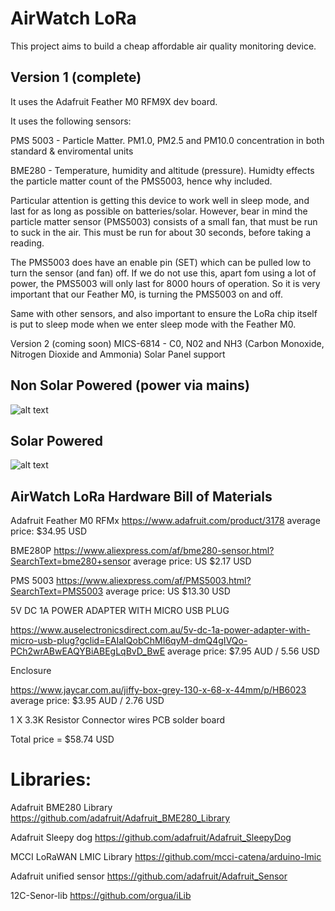 AirWatch LoRa
=============

This project aims to build a cheap affordable air quality monitoring device. 

Version 1 (complete)
--------------------

It uses the Adafruit Feather M0 RFM9X dev board. 

It uses the following sensors:

PMS 5003 - Particle Matter. PM1.0, PM2.5 and PM10.0 concentration in both standard & enviromental units

BME280 - Temperature, humidity and altitude (pressure). Humidty effects the particle matter count of the PMS5003, hence why included.

Particular attention is getting this device to work well in sleep mode, and last for as long as possible on batteries/solar. 
However, bear in mind the particle matter sensor (PMS5003) consists of a small fan, that must be run to suck in the air. This must be run for about 30 seconds, before taking a reading. 

The PMS5003 does have an enable pin (SET) which can be pulled low to turn the sensor (and fan) off. If we do not use this, apart fom using a lot of power, the PMS5003 will only last for 8000 hours of operation. So it is very important that our Feather M0, is turning the PMS5003 on and off. 

Same with other sensors, and also important to ensure the LoRa chip itself is put to sleep mode when we enter sleep mode with the Feather M0.


Version 2 (coming soon)
MICS-6814 - C0, N02 and NH3 (Carbon Monoxide, Nitrogen Dioxide and Ammonia)
Solar Panel support

Non Solar Powered (power via mains)
-------------------------------------

![alt text](https://github.com/rorygleeson/AirWatch/blob/master/Devices/LoRa/LORA1-Non-Solar.png)



 Solar Powered
-------------------------------------


![alt text](https://github.com/rorygleeson/AirWatch/blob/master/Devices/LoRa/LoRaSolarV2.png)




AirWatch LoRa Hardware Bill of Materials
----------------------------------------

Adafruit Feather M0 RFMx 
https://www.adafruit.com/product/3178 average price: $34.95 USD


BME280P
https://www.aliexpress.com/af/bme280-sensor.html?SearchText=bme280+sensor
average price: US $2.17  USD


PMS 5003
https://www.aliexpress.com/af/PMS5003.html?SearchText=PMS5003 average price: US $13.30 USD



 

5V DC 1A POWER ADAPTER WITH MICRO USB PLUG

https://www.auselectronicsdirect.com.au/5v-dc-1a-power-adapter-with-micro-usb-plug?gclid=EAIaIQobChMI6qyM-dmQ4gIVQo-PCh2wrABwEAQYBiABEgLqBvD_BwE average price: $7.95 AUD /  5.56 USD


Enclosure

https://www.jaycar.com.au/jiffy-box-grey-130-x-68-x-44mm/p/HB6023 average price: $3.95 AUD  / 2.76 USD


1 X 3.3K Resistor
Connector wires
PCB solder board

Total price =   $58.74  USD




Libraries:
==================


Adafruit BME280 Library
https://github.com/adafruit/Adafruit_BME280_Library

Adafruit Sleepy dog
https://github.com/adafruit/Adafruit_SleepyDog

MCCI LoRaWAN LMIC Library
https://github.com/mcci-catena/arduino-lmic



Adafruit unified sensor
https://github.com/adafruit/Adafruit_Sensor


12C-Senor-lib
https://github.com/orgua/iLib































